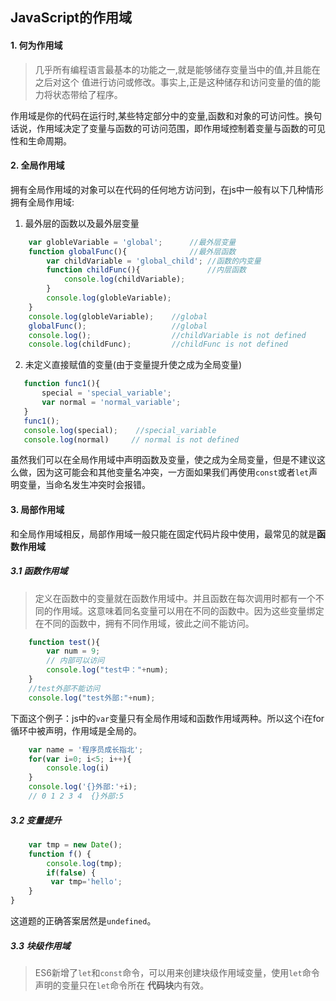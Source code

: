 ## JavaScript的作用域

#### 1. 何为作用域
> 几乎所有编程语言最基本的功能之一,就是能够储存变量当中的值,并且能在之后对这个 值进行访问或修改。事实上,正是这种储存和访问变量的值的能力将状态带给了程序。 

作用域是你的代码在运行时,某些特定部分中的变量,函数和对象的可访问性。换句话说，作用域决定了变量与函数的可访问范围，即作用域控制着变量与函数的可见性和生命周期。

#### 2. 全局作用域

拥有全局作用域的对象可以在代码的任何地方访问到，在js中一般有以下几种情形拥有全局作用域:  
1. 最外层的函数以及最外层变量  

```JavaScript
    var globleVariable = 'global';      //最外层变量
    function globalFunc(){              //最外层函数
        var childVariable = 'global_child'; //函数的内变量
        function childFunc(){               //内层函数
            console.log(childVariable);
        }
        console.log(globleVariable);
    }
    console.log(globleVariable);    //global
    globalFunc();                   //global
    console.log();                  //childVariable is not defined
    console.log(childFunc);         //childFunc is not defined
```  
 
 2. 未定义直接赋值的变量(由于变量提升使之成为全局变量)  

 ```JavaScript
    function func1(){
        special = 'special_variable';
        var normal = 'normal_variable';
    }
    func1();
    console.log(special);    //special_variable
    console.log(normal)     // normal is not defined
 ```
虽然我们可以在全局作用域中声明函数及变量，使之成为全局变量，但是不建议这么做，因为这可能会和其他变量名冲突，一方面如果我们再使用`const`或者`let`声明变量，当命名发生冲突时会报错。  

#### 3. 局部作用域
和全局作用域相反，局部作用域一般只能在固定代码片段中使用，最常见的就是**函数作用域**

##### 3.1 函数作用域
> 定义在函数中的变量就在函数作用域中。并且函数在每次调用时都有一个不同的作用域。这意味着同名变量可以用在不同的函数中。因为这些变量绑定在不同的函数中，拥有不同作用域，彼此之间不能访问。  

```JavaScript
    function test(){
        var num = 9;
        // 内部可以访问
        console.log("test中："+num);
    }
    //test外部不能访问
    console.log("test外部:"+num);
```

下面这个例子：js中的`var`变量只有全局作用域和函数作用域两种。所以这个i在for循环中被声明，作用域是全局的。
```JavaScript
    var name = '程序员成长指北';
    for(var i=0; i<5; i++){
        console.log(i)
    }
    console.log('{}外部:'+i);
    // 0 1 2 3 4  {}外部:5

```  

##### 3.2 变量提升

```JavaScript
    var tmp = new Date();
    function f() {
        console.log(tmp);
        if(false) {
         var tmp='hello';
    }
}

```
这道题的正确答案居然是`undefined`。

##### 3.3 块级作用域

>  ES6新增了`let`和`const`命令，可以用来创建块级作用域变量，使用`let`命令声明的变量只在`let`命令所在 **代码块**内有效。  





